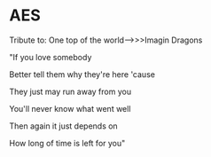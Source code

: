 # AES

Tribute to: One top of the world-->>>Imagin Dragons

"If you love somebody 

Better tell them why they're here 'cause

They just may run away from you

You'll never know what went well

Then again it just depends on

How long of time is left for you"
